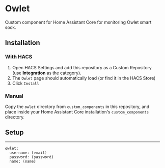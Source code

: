 
# Owlet

Custom component for Home Assistant Core for monitoring Owlet smart sock.


## Installation

### With HACS
1. Open HACS Settings and add this repository 
as a Custom Repository (use **Integration** as the category).
2. The `Owlet` page should automatically load (or find it in the HACS Store)
3. Click `Install`

### Manual
Copy the `owlet` directory from `custom_components` in this repository,
and place inside your Home Assistant Core installation's `custom_components` directory.


## Setup
-----
```
owlet:
  username: (email)
  password: (password)
  name: (name)
```
